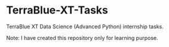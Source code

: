 # TerraBlue-XT-Tasks

TerraBlue XT Data Science (Advanced Python) internship tasks.

Note: I have created this repository only for learning purpose.
